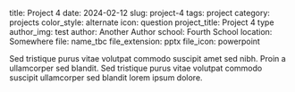 title: Project 4
date: 2024-02-12
slug: project-4
tags: project
category: projects
color_style: alternate
icon: question
project_title: Project 4 type
author_img: test
author: Another Author
school: Fourth School
location: Somewhere
file: name_tbc
file_extension: pptx
file_icon: powerpoint

<p>Sed tristique purus vitae volutpat commodo suscipit amet sed nibh. Proin a ullamcorper sed blandit. Sed tristique purus vitae volutpat commodo suscipit ullamcorper sed blandit lorem ipsum dolore.</p>
